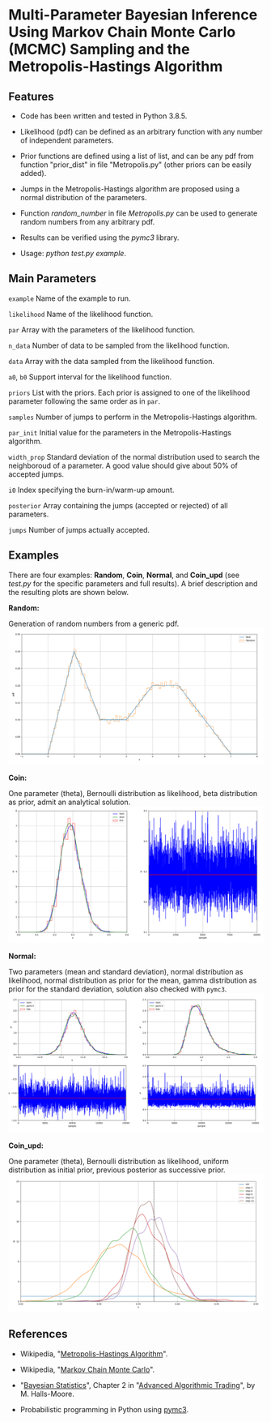 # Multi-Parameter Bayesian Inference Using Markov Chain Monte Carlo (MCMC) Sampling and the Metropolis-Hastings Algorithm

## Features

- Code has been written and tested in Python 3.8.5.

- Likelihood (pdf) can be defined as an arbitrary function with any number of independent parameters.

- Prior functions are defined using a list of list, and can be any pdf from function "prior_dist" in file "Metropolis.py" (other priors can be easily added).

- Jumps in the Metropolis-Hastings algorithm are proposed using a normal   distribution of the parameters.

- Function *random_number* in file *Metropolis.py* can be used to generate random numbers from any arbitrary pdf.

- Results can be verified using the *pymc3* library.

- Usage: *python test.py example*.

## Main Parameters

`example` Name of the example to run.

`likelihood` Name of the likelihood function.

`par` Array with the parameters of the likelihood function.

`n_data` Number of data to be sampled from the likelihood function.

`data` Array with the data sampled from the likelihood function.

`a0`, `b0` Support interval for the likelihood function.

`priors` List with the priors. Each prior is assigned to one of the likelihood parameter following the same order as in `par`.

`samples` Number of jumps to perform in the Metropolis-Hastings algorithm.

`par_init` Initial value for the parameters in the Metropolis-Hastings  algorithm.

`width_prop` Standard deviation of the normal distribution used to search the neighboroud of a parameter. A good value should give about 50% of accepted jumps.

`i0` Index specifying the burn-in/warm-up amount.

`posterior` Array containing the jumps (accepted or rejected) of all parameters.

`jumps` Number of jumps actually accepted.

## Examples

There are four examples: **Random**, **Coin**, **Normal**, and **Coin_upd** (see *test.py* for the specific parameters and full results). A brief description and the resulting plots are shown below.

**Random:**

Generation of random numbers from a generic pdf.
![Example_Random](Example_Random.png)

**Coin:**

One parameter (theta), Bernoulli distribution as likelihood, beta distribution as prior, admit an analytical solution.
![Example_Coin](Example_Coin.png)

**Normal:**

Two parameters (mean and standard deviation), normal distribution as likelihood, normal distribution as prior for the mean, gamma distribution as prior for the standard deviation, solution also checked with `pymc3`.
![Example_Normal](Example_Normal.png)

**Coin_upd:**

One parameter (theta), Bernoulli distribution as likelihood, uniform distribution as initial prior, previous posterior as successive prior.
![Example_Coin_upd](Example_Coin_upd.png)

## References

- Wikipedia, "[Metropolis-Hastings Algorithm](https://en.wikipedia.org/wiki/Metropolis-Hastings_algorithm)".

- Wikipedia, "[Markov Chain Monte Carlo](https://en.wikipedia.org/wiki/Markov_chain_Monte_Carlo)".

- "[Bayesian Statistics](https://en.wikipedia.org/wiki/Bayesian_statistics)", Chapter 2 in "[Advanced Algorithmic Trading](https://www.quantstart.com/advanced-algorithmic-trading-ebook/)", by M. Halls-Moore.

- Probabilistic programming in Python using [pymc3](https://docs.pymc.io/).
